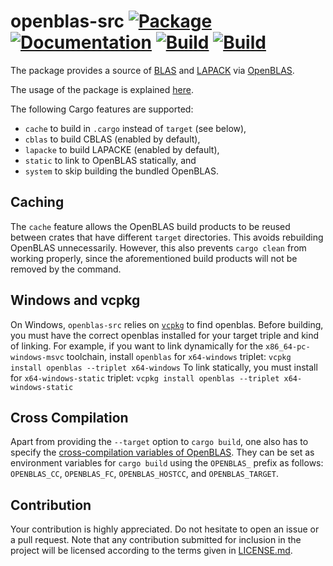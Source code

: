 # openblas-src [![Package][package-img]][package-url] [![Documentation][documentation-img]][documentation-url] [![Build][build1-img]][build1-url] [![Build][build2-img]][build2-url]

The package provides a source of [BLAS] and [LAPACK] via [OpenBLAS].

The usage of the package is explained [here][usage].

The following Cargo features are supported:

* `cache` to build in `.cargo` instead of `target` (see below),
* `cblas` to build CBLAS (enabled by default),
* `lapacke` to build LAPACKE (enabled by default),
* `static` to link to OpenBLAS statically, and
* `system` to skip building the bundled OpenBLAS.

## Caching

The `cache` feature allows the OpenBLAS build products to be reused between
crates that have different `target` directories. This avoids rebuilding OpenBLAS
unnecessarily. However, this also prevents `cargo clean` from working properly,
since the aforementioned build products will not be removed by the command.

## Windows and vcpkg

On Windows, `openblas-src` relies on [`vcpkg`](https://github.com/Microsoft/vcpkg)
to find openblas. Before building, you must have the correct openblas installed
for your target triple and kind of linking. For example, if you want to link
dynamically for the `x86_64-pc-windows-msvc` toolchain, install `openblas` for `x64-windows` triplet: `vcpkg install openblas --triplet x64-windows`
To link statically, you must install for `x64-windows-static` triplet: `vcpkg install openblas --triplet x64-windows-static`

## Cross Compilation

Apart from providing the `--target` option to `cargo build`, one also has to
specify the [cross-compilation variables of OpenBLAS][openblas-cross-compile].
They can be set as environment variables for `cargo build` using the `OPENBLAS_`
prefix as follows: `OPENBLAS_CC`, `OPENBLAS_FC`, `OPENBLAS_HOSTCC`, and
`OPENBLAS_TARGET`.

## Contribution

Your contribution is highly appreciated. Do not hesitate to open an issue or a
pull request. Note that any contribution submitted for inclusion in the project
will be licensed according to the terms given in [LICENSE.md](LICENSE.md).

[blas]: https://en.wikipedia.org/wiki/BLAS
[lapack]: https://en.wikipedia.org/wiki/LAPACK
[openblas]: http://www.openblas.net/
[openblas-cross-compile]: https://github.com/xianyi/OpenBLAS#cross-compile
[usage]: https://blas-lapack-rs.github.io/usage

[build1-img]: https://travis-ci.org/blas-lapack-rs/openblas-src.svg?branch=master
[build1-url]: https://travis-ci.org/blas-lapack-rs/openblas-src
[build2-img]: https://ci.appveyor.com/api/projects/status/l438i5ov5wsw4qw0?svg=true
[build2-url]: https://ci.appveyor.com/project/IvanUkhov/openblas-src
[documentation-img]: https://docs.rs/openblas-src/badge.svg
[documentation-url]: https://docs.rs/openblas-src
[package-img]: https://img.shields.io/crates/v/openblas-src.svg
[package-url]: https://crates.io/crates/openblas-src
